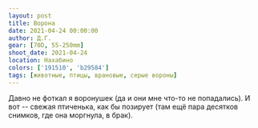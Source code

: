 ```yaml
---
layout: post
title: Ворона
date: 2021-04-24 00:00:00
author: Д.Г.
gear: [70D, 55-250mm]
shoot_date: 2021-04-24
location: Нахабино
colors: ['191510', 'b29584']
tags: [животные, птицы, врановые, серые вороны]
---
```

Давно не фоткал я воронушек (да и они мне что-то не попадались). И вот -- свежая птиченька, как бы позирует (там ещё пара десятков снимков, где она моргнула, в брак).
